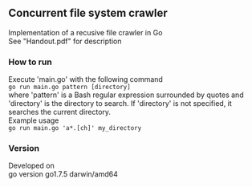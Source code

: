 ## Concurrent file system crawler
Implementation of a recusive file crawler in Go  
See "Handout.pdf" for description   
### How to run 
Execute 'main.go' with the following command  
`go run main.go pattern [directory]`  
where 'pattern' is a Bash regular expression surrounded by quotes and 'directory' is the directory to search. If 'directory' is not specified, it searches the current directory.  
Example usage   
`go run main.go 'a*.[ch]' my_directory`  
### Version  
Developed on  
go version go1.7.5 darwin/amd64 
